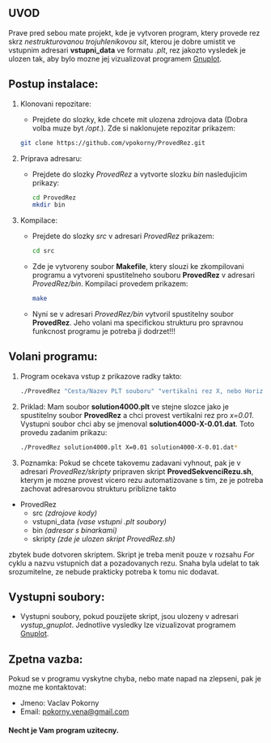 ## UVOD

Prave pred sebou mate projekt, kde je vytvoren program, ktery provede rez skrz _nestrukturovanou trojuhlenikovou sit_, kterou je dobre umistit ve vstupnim adresari __vstupni_data__ ve formatu _.plt_, rez jakozto vysledek je ulozen tak, aby bylo mozne jej vizualizovat programem [Gnuplot](http://gnuplot.info).

## Postup instalace:
1. Klonovani repozitare:
	* Prejdete do slozky, kde chcete mit ulozena zdrojova data (Dobra volba muze byt _/opt_.). Zde si naklonujete repozitar prikazem:

	```bash
	git clone https://github.com/vpokorny/ProvedRez.git
	```

2. Priprava adresaru:
	* Prejdete do slozky _ProvedRez_ a vytvorte slozku _bin_ nasledujicim prikazy:

		```bash
		cd ProvedRez
		mkdir bin
		```

3. Kompilace:
	* Prejdete do slozky _src_ v adresari _ProvedRez_ prikazem:

		```bash
		cd src
		```

	* Zde je vytvoreny soubor __Makefile__, ktery slouzi ke zkompilovani programu a vytvoreni spustitelneho souboru __ProvedRez__ v adresari _ProvedRez/bin_. Kompilaci provedem prikazem:

		```bash
		make
		```

	* Nyni se v adresari _ProvedRez/bin_ vytvoril spustitelny soubor __ProvedRez__. Jeho volani ma specifickou strukturu pro spravnou funkcnost programu je potreba ji dodrzet!!!

## Volani programu:
1. Program ocekava vstup z prikazove radky takto:

	```bash
	./ProvedRez "Cesta/Nazev PLT souboru" "vertikalni rez X, nebo Horizontalni rez Y"="Hodnota X nebo Y" "Cesta/Nazev Vystupniho Souboru"*
	```

2. Priklad: Mam soubor __solution4000.plt__ ve stejne slozce jako je spustitelny soubor __ProvedRez__ a chci provest vertikalni rez pro _x=0.01_. Vystupni soubor chci aby se jmenoval __solution4000-X-0.01.dat__. Toto provedu zadanim prikazu:

	```bash
	./ProvedRez solution4000.plt X=0.01 solution4000-X-0.01.dat*
	```

3. Poznamka: Pokud se chcete takovemu zadavani vyhnout, pak je v adresari _ProvedRez/skripty_ pripraven skript __ProvedSekvenciRezu.sh__, kterym je mozne provest vicero rezu automatizovane s tim, ze je potreba zachovat adresarovou strukturu priblizne takto

- ProvedRez
	* src _(zdrojove kody)_
	* vstupni_data _(vase vstupni .plt soubory)_
	* bin _(adresar s binarkami)_
	* skripty _(zde je ulozen skript ProvedRez.sh)_

zbytek bude dotvoren skriptem. Skript je treba menit pouze v rozsahu _For_ cyklu a nazvu vstupnich dat a pozadovanych rezu. Snaha byla udelat to tak srozumitelne, ze nebude prakticky potreba k tomu nic dodavat.

## Vystupni soubory:
- Vystupni soubory, pokud pouzijete skript, jsou ulozeny v adresari _vystup_gnuplot_. Jednotlive vysledky lze vizualizovat programem [Gnuplot](http://gnuplot.info).

## Zpetna vazba:
Pokud se v programu vyskytne chyba, nebo mate napad na zlepseni, pak je mozne me kontaktovat:
- Jmeno: Vaclav Pokorny
- Email: pokorny.vena@gmail.com

#### Necht je Vam program uzitecny.
